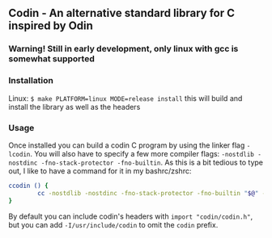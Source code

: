 ## Codin - An alternative standard library for C inspired by Odin

### Warning! Still in early development, only linux with gcc is somewhat supported

### Installation
Linux: `$ make PLATFORM=linux MODE=release install`
this will build and install the library as well as the headers

### Usage
Once installed you can build a codin C program by using the linker flag `-lcodin`.
You will also have to specify a few more compiler flags: `-nostdlib -nostdinc -fno-stack-protector -fno-builtin`.
As this is a bit tedious to type out, I like to have a command for it in my bashrc/zshrc:
```zsh
ccodin () {
        cc -nostdlib -nostdinc -fno-stack-protector -fno-builtin "$@" -lcodin -I/usr/include/codin
}
```
By default you can include codin's headers with `import "codin/codin.h"`, but you can add `-I/usr/include/codin` to omit the `codin` prefix.
